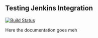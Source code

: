 Testing Jenkins Integration
---------------------------

[![Build Status](http://ci.mataharimall.net/buildStatus/icon?job=yeka-test)](http://ci.mataharimall.net/job/yeka-test/)

Here the documentation goes
meh
